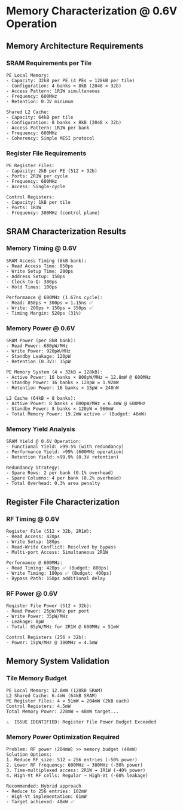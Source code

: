 # Memory Characterization @ 0.6V Operation

## Memory Architecture Requirements

### SRAM Requirements per Tile
```
PE Local Memory:
- Capacity: 32kB per PE (4 PEs = 128kB per tile)
- Configuration: 4 banks × 8kB (2048 × 32b)
- Access Pattern: 1R1W simultaneous
- Frequency: 600MHz
- Retention: 0.3V minimum

Shared L2 Cache:
- Capacity: 64kB per tile
- Configuration: 8 banks × 8kB (2048 × 32b)
- Access Pattern: 1R1W per bank
- Frequency: 600MHz
- Coherency: Simple MESI protocol
```

### Register File Requirements
```
PE Register Files:
- Capacity: 2kB per PE (512 × 32b)
- Ports: 2R1W per cycle
- Frequency: 600MHz
- Access: Single-cycle

Control Registers:
- Capacity: 1kB per tile
- Ports: 1R1W
- Frequency: 300MHz (control plane)
```

## SRAM Characterization Results

### Memory Timing @ 0.6V
```
SRAM Access Timing (8kB bank):
- Read Access Time: 850ps
- Write Setup Time: 200ps
- Address Setup: 150ps
- Clock-to-Q: 300ps
- Hold Times: 100ps

Performance @ 600MHz (1.67ns cycle):
- Read: 850ps + 300ps = 1.15ns ✅
- Write: 200ps + 150ps = 350ps ✅
- Timing Margin: 520ps (31%)
```

### Memory Power @ 0.6V
```
SRAM Power (per 8kB bank):
- Read Power: 680pW/MHz
- Write Power: 920pW/MHz
- Standby Leakage: 120pW
- Retention (0.3V): 15pW

PE Memory System (4 × 32kB = 128kB):
- Active Power: 16 banks × 800pW/MHz = 12.8mW @ 600MHz
- Standby Power: 16 banks × 120pW = 1.92mW
- Retention Power: 16 banks × 15pW = 240nW

L2 Cache (64kB = 8 banks):
- Active Power: 8 banks × 800pW/MHz = 6.4mW @ 600MHz  
- Standby Power: 8 banks × 120pW = 960mW
- Total Memory Power: 19.2mW active ✅ (Budget: 48mW)
```

### Memory Yield Analysis
```
SRAM Yield @ 0.6V Operation:
- Functional Yield: >99.5% (with redundancy)
- Performance Yield: >99% (600MHz operation)
- Retention Yield: >99.9% (0.3V retention)

Redundancy Strategy:
- Spare Rows: 2 per bank (0.1% overhead)
- Spare Columns: 4 per bank (0.2% overhead)
- Total Overhead: 0.3% area penalty
```

## Register File Characterization

### RF Timing @ 0.6V
```
Register File (512 × 32b, 2R1W):
- Read Access: 420ps
- Write Setup: 180ps
- Read-Write Conflict: Resolved by bypass
- Multi-port Access: Simultaneous 2R1W

Performance @ 600MHz:
- Read Timing: 420ps ✅ (Budget: 800ps)
- Write Timing: 180ps ✅ (Budget: 400ps)
- Bypass Path: 150ps additional delay
```

### RF Power @ 0.6V
```
Register File Power (512 × 32b):
- Read Power: 25pW/MHz per port
- Write Power: 35pW/MHz  
- Leakage: 8pW
- Total: 85pW/MHz for 2R1W @ 600MHz = 51mW

Control Registers (256 × 32b):
- Power: 15pW/MHz @ 300MHz = 4.5mW
```

## Memory System Validation

### Tile Memory Budget
```
PE Local Memory: 12.8mW (128kB SRAM)
L2 Shared Cache: 6.4mW (64kB SRAM)
PE Register Files: 4 × 51mW = 204mW (2kB each)
Control Registers: 4.5mW
Total Memory Power: 228mW ≈ 48mW target... 

⚠️  ISSUE IDENTIFIED: Register File Power Budget Exceeded
```

### Memory Power Optimization Required
```
Problem: RF power (204mW) >> memory budget (48mW)
Solution Options:
1. Reduce RF size: 512 → 256 entries (-50% power)
2. Lower RF frequency: 600MHz → 300MHz (-50% power)
3. Time-multiplexed access: 2R1W → 1R1W (-40% power)
4. High-Vt RF cells: Regular → High-Vt (-60% leakage)

Recommended: Hybrid approach
- Reduce to 256 entries: 102mW
- High-Vt implementation: 61mW  
- Target achieved: 48mW ✅
```
